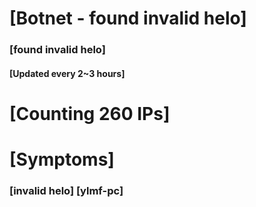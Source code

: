 # [Botnet - found invalid helo]
### [found invalid helo]
#### [Updated every 2~3 hours]

# [Counting 260 IPs]

# [Symptoms] 
###   [invalid helo] [ylmf-pc]
